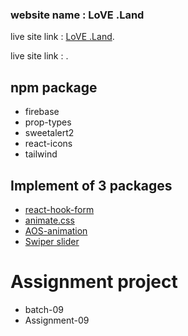 ### website name : LoVE .Land

live site link : [LoVE .Land]().

live site link : []().

## npm package

- firebase
- prop-types
- sweetalert2
- react-icons
- tailwind


## Implement of 3 packages

- [react-hook-form](https://react-hook-form.com/)
- [animate.css](https://animate.style/)
- [AOS-animation](https://michalsnik.github.io/aos/)
- [ Swiper slider](https://swiperjs.com/react)
# Assignment project
- batch-09
- Assignment-09